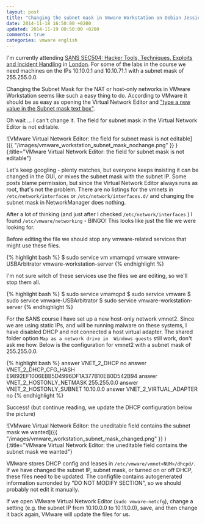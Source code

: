 ```yaml
---
layout: post
title: "Changing the subnet mask in Vmware Workstation on Debian Jessie"
date: 2014-11-18 16:50:00 +0200
updated: 2014-11-19 00:50:00 +0200
comments: true
categories: vmware english
---
```


I'm currently attending  [SANS SEC504: Hacker Tools, Techniques, 
Exploits and Incident Handling](
http://www.sans.org/course/hacker-techniques-exploits-incident-handling) 
in [London](http://www.sans.org/event/london-2014). For some of 
the labs in the course we need machines on the IPs 10.10.0.1 and 
10.10.71.1 with a subnet mask of 255.255.0.0.

Changing the Subnet Mask for the NAT or host-only networks in 
VMware Workstation seems like such a easy thing to do. According to 
VMware it should be as easy as opening the Virtual Network Editor 
and ["type a new value in the Subnet mask text box"](
http://www.webcitation.org/6UA6PodTF).

Oh wait … I can't change it. The field for subnet mask in the 
Virtual Network Editor is not editable.

<!--more-->

![VMware Virtual Network Editor: the field for subnet mask is not 
editable]({{ "/images/vmware_workstation_subnet_mask_nochange.png" }}
){:title="VMware Virtual Network Editor: the field for subnet mask 
is not editable"}

Let's keep googling - plenty matches, but everyone keeps insisting 
it can be changed in the GUI, or mixes the subnet mask with the 
subnet IP. Some posts blame permission, but since the Virtual 
Network Editor always runs as root, that's not the problem. There 
are no listings for the vmnets in ```/etc/network/interfaces``` 
or ```/etc/network/interfaces.d/``` and changing the subnet mask 
in NetworkManager does nothing.

After a lot of thinking (and just after I checked 
```/etc/network/interfaces``` ) I found 
```/etc/vmware/networking``` - BINGO! This looks like just the file 
we were looking for.

Before editing the file we should stop any vmware-related services 
that might use these files.

{% highlight bash %}
$ sudo service vm<TAB>
vmamqpd vmware vmware-USBArbitrator vmware-workstation-server
{% endhighlight %}

I'm not sure witch of these services use the files we are editing, 
so we'll stop them all.

{% highlight bash %}
$ sudo service vmamqpd
$ sudo service vmware
$ sudo service vmware-USBArbitrator
$ sudo service vmware-workstation-server
{% endhighlight %}

For the SANS course I have set up a new host-only network vmnet2. 
Since we are using static IPs, and will be running malware on these 
systems, I have disabled DHCP and not connected a host virtual 
adapter. The shared folder option ```Map as a network drive in 
Windows guests``` still work, don't ask me how. Below is the 
configuration for vmnet2 with a subnet mask of 255.255.0.0.

{% highlight bash %}
answer VNET_2_DHCP no
answer VNET_2_DHCP_CFG_HASH E9892EF1006EBB5D4996DF1A377B10EB0D542B94
answer VNET_2_HOSTONLY_NETMASK 255.255.0.0
answer VNET_2_HOSTONLY_SUBNET 10.10.0.0
answer VNET_2_VIRTUAL_ADAPTER no
{% endhighlight %}

Success! (but continue reading, we update the DHCP configuration 
below the picture)

![VMware Virtual Network Editor: the uneditable field contains the 
subnet mask we wanted]({{ "/images/vmware_workstation_subnet_mask_changed.png" }}
){:title="VMware Virtual Network Editor: the uneditable field 
contains the subnet mask we wanted"}

VMware stores DHCP config and leases in 
```/etc/vmware/vmnet<NUM>/dhcpd/```. If we have changed the subnet 
IP, subnet mask, or turned on or off DHCP, these files need to be 
updated. The configfile contains autogenerated information surronded 
by "DO NOT MODIFY SECTION", so we should probably not edit it manually.

If we open VMware Virtual Network Editor (```sudo vmware-netcfg```), 
change a setting (e.g. the subnet IP from 10.10.0.0 to 10.11.0.0), 
save, and then change it back again, VMware will update the files 
for us.
